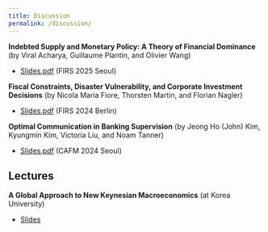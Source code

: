 ```yaml
---
title: Discussion
permalink: /discussion/
---
```


**Indebted Supply and Monetary Policy: A Theory of Financial Dominance** (by Viral Acharya, Guillaume Plantin, and Olivier Wang)       
- [Slides.pdf](/files/FIRS_2025.pdf) (FIRS 2025 Seoul)
  
**Fiscal Constraints, Disaster Vulnerability, and Corporate Investment Decisions** (by Nicola Maria Fiore, Thorsten Martin, and Florian Nagler)         
- [Slides.pdf](/files/FIRS_2024.pdf) (FIRS 2024 Berlin)     

**Optimal Communication in Banking Supervision** (by Jeong Ho (John) Kim, Kyungmin Kim, Victoria Liu, and Noam Tanner)           
- [Slides.pdf](/files/CAFM_2024.pdf) (CAFM 2024 Seoul)     


## Lectures

**A Global Approach to New Keynesian Macroeconomics** (at Korea University)       
- [Slides](/files/KU_lecture_global.pdf)         

